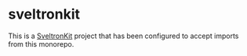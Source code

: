 # sveltronkit

This is a [SveltronKit](https://github.com/Pandoks/sveltronkit) project that has been configured to
accept imports from this monorepo.
